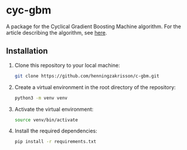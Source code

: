 # cyc-gbm
A package for the Cyclical Gradient Boosting Machine algorithm. For the article describing the algorithm, see [here](https://papers.ssrn.com/sol3/papers.cfm?abstract_id=4352505).

## Installation
1. Clone this repository to your local machine:
    ```bash
    git clone https://github.com/henningzakrisson/c-gbm.git
    ```
2. Create a virtual environment in the root directory of the repository:
    ```bash
    python3 -m venv venv
    ```
3. Activate the virtual environment:
    ```bash
    source venv/bin/activate
    ```
4. Install the required dependencies:
    ```bash
    pip install -r requirements.txt
    ```
